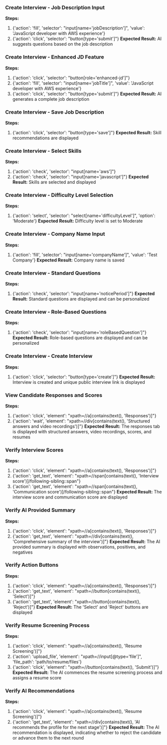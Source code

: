### Create Interview - Job Description Input
**Steps:**
1. {'action': 'fill', 'selector': "input[name='jobDescription']", 'value': 'JavaScript developer with AWS experience'}
2. {'action': 'click', 'selector': "button[type='submit']"}
**Expected Result:** AI suggests questions based on the job description

### Create Interview - Enhanced JD Feature
**Steps:**
1. {'action': 'click', 'selector': "button[role='enhanced-jd']"}
2. {'action': 'fill', 'selector': "input[name='jobTitle']", 'value': 'JavaScript developer with AWS experience'}
3. {'action': 'click', 'selector': "button[type='submit']"}
**Expected Result:** AI generates a complete job description

### Create Interview - Save Job Description
**Steps:**
1. {'action': 'click', 'selector': "button[type='save']"}
**Expected Result:** Skill recommendations are displayed

### Create Interview - Select Skills
**Steps:**
1. {'action': 'check', 'selector': "input[name='aws']"}
2. {'action': 'check', 'selector': "input[name='javascript']"}
**Expected Result:** Skills are selected and displayed

### Create Interview - Difficulty Level Selection
**Steps:**
1. {'action': 'select', 'selector': "select[name='difficultyLevel']", 'option': 'Moderate'}
**Expected Result:** Difficulty level is set to Moderate

### Create Interview - Company Name Input
**Steps:**
1. {'action': 'fill', 'selector': "input[name='companyName']", 'value': 'Test Company'}
**Expected Result:** Company name is saved

### Create Interview - Standard Questions
**Steps:**
1. {'action': 'check', 'selector': "input[name='noticePeriod']"}
**Expected Result:** Standard questions are displayed and can be personalized

### Create Interview - Role-Based Questions
**Steps:**
1. {'action': 'check', 'selector': "input[name='roleBasedQuestion']"}
**Expected Result:** Role-based questions are displayed and can be personalized

### Create Interview - Create Interview
**Steps:**
1. {'action': 'click', 'selector': "button[type='create']"}
**Expected Result:** Interview is created and unique public interview link is displayed

### View Candidate Responses and Scores
**Steps:**
1. {'action': 'click', 'element': "xpath=//a[contains(text(), 'Responses')]"}
2. {'action': 'wait', 'element': "xpath=//div[contains(text(), 'Structured answers and video recordings')]"}
**Expected Result:** The responses tab is displayed with structured answers, video recordings, scores, and resumes

### Verify Interview Scores
**Steps:**
1. {'action': 'click', 'element': "xpath=//a[contains(text(), 'Responses')]"}
2. {'action': 'get_text', 'element': "xpath=//span[contains(text(), 'Interview score')]/following-sibling::span"}
3. {'action': 'get_text', 'element': "xpath=//span[contains(text(), 'Communication score')]/following-sibling::span"}
**Expected Result:** The interview score and communication score are displayed

### Verify AI Provided Summary
**Steps:**
1. {'action': 'click', 'element': "xpath=//a[contains(text(), 'Responses')]"}
2. {'action': 'get_text', 'element': "xpath=//div[contains(text(), 'Comprehensive summary of the interview')]"}
**Expected Result:** The AI provided summary is displayed with observations, positives, and negatives

### Verify Action Buttons
**Steps:**
1. {'action': 'click', 'element': "xpath=//a[contains(text(), 'Responses')]"}
2. {'action': 'get_text', 'element': "xpath=//button[contains(text(), 'Select')]"}
3. {'action': 'get_text', 'element': "xpath=//button[contains(text(), 'Reject')]"}
**Expected Result:** The 'Select' and 'Reject' buttons are displayed

### Verify Resume Screening Process
**Steps:**
1. {'action': 'click', 'element': "xpath=//a[contains(text(), 'Resume Screening')]"}
2. {'action': 'upload_file', 'element': "xpath=//input[@type='file']", 'file_path': 'path/to/resume/files'}
3. {'action': 'click', 'element': "xpath=//button[contains(text(), 'Submit')]"}
**Expected Result:** The AI commences the resume screening process and assigns a resume score

### Verify AI Recommendations
**Steps:**
1. {'action': 'click', 'element': "xpath=//a[contains(text(), 'Resume Screening')]"}
2. {'action': 'get_text', 'element': "xpath=//div[contains(text(), 'AI recommends the profile for the next stage')]"}
**Expected Result:** The AI recommendation is displayed, indicating whether to reject the candidate or advance them to the next round

